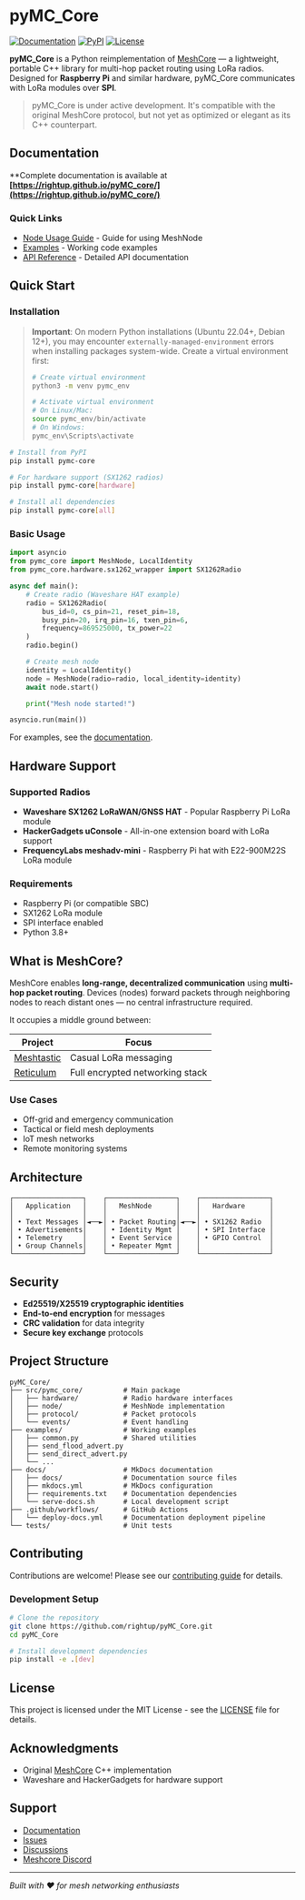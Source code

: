 # pyMC_Core

[![Documentation](https://img.shields.io/badge/docs-GitHub%20Pages-blue)](https://rightup.github.io/pyMC_core/)
[![PyPI](https://img.shields.io/pypi/v/pymc-core)](https://pypi.org/project/pymc-core/)
[![License](https://img.shields.io/badge/license-MIT-green)](LICENSE)

**pyMC_Core** is a Python reimplementation of [MeshCore](https://github.com/meshcore-dev/meshcore) — a lightweight, portable C++ library for multi-hop packet routing using LoRa radios. Designed for **Raspberry Pi** and similar hardware, pyMC_Core communicates with LoRa modules over **SPI**.

> pyMC_Core is under active development. It's compatible with the original MeshCore protocol, but not yet as optimized or elegant as its C++ counterpart.

## Documentation

**Complete documentation is available at **[https://rightup.github.io/pyMC_core/](https://rightup.github.io/pyMC_core/)**

### Quick Links
- [Node Usage Guide](https://rightup.github.io/pyMC_core/node/) - Guide for using MeshNode
- [Examples](https://rightup.github.io/pyMC_core/examples/) - Working code examples
- [API Reference](https://rightup.github.io/pyMC_core/api/) - Detailed API documentation

## Quick Start

### Installation

> **Important**: On modern Python installations (Ubuntu 22.04+, Debian 12+), you may encounter `externally-managed-environment` errors when installing packages system-wide. Create a virtual environment first:
>
> ```bash
> # Create virtual environment
> python3 -m venv pymc_env
>
> # Activate virtual environment
> # On Linux/Mac:
> source pymc_env/bin/activate
> # On Windows:
> pymc_env\Scripts\activate
> ```

```bash
# Install from PyPI
pip install pymc-core

# For hardware support (SX1262 radios)
pip install pymc-core[hardware]

# Install all dependencies
pip install pymc-core[all]
```

### Basic Usage

```python
import asyncio
from pymc_core import MeshNode, LocalIdentity
from pymc_core.hardware.sx1262_wrapper import SX1262Radio

async def main():
    # Create radio (Waveshare HAT example)
    radio = SX1262Radio(
        bus_id=0, cs_pin=21, reset_pin=18,
        busy_pin=20, irq_pin=16, txen_pin=6,
        frequency=869525000, tx_power=22
    )
    radio.begin()

    # Create mesh node
    identity = LocalIdentity()
    node = MeshNode(radio=radio, local_identity=identity)
    await node.start()

    print("Mesh node started!")

asyncio.run(main())
```

For examples, see the [documentation](https://rightup.github.io/pyMC_core/examples/).

## Hardware Support

### Supported Radios
- **Waveshare SX1262 LoRaWAN/GNSS HAT** - Popular Raspberry Pi LoRa module
- **HackerGadgets uConsole** - All-in-one extension board with LoRa support
- **FrequencyLabs meshadv-mini** - Raspberry Pi hat with E22-900M22S LoRa module

### Requirements
- Raspberry Pi (or compatible SBC)
- SX1262 LoRa module
- SPI interface enabled
- Python 3.8+

## What is MeshCore?

MeshCore enables **long-range, decentralized communication** using **multi-hop packet routing**. Devices (nodes) forward packets through neighboring nodes to reach distant ones — no central infrastructure required.

It occupies a middle ground between:

| Project | Focus |
|---------|-------|
| [Meshtastic](https://meshtastic.org/) | Casual LoRa messaging |
| [Reticulum](https://reticulum.network/) | Full encrypted networking stack |

### Use Cases
- Off-grid and emergency communication
- Tactical or field mesh deployments
- IoT mesh networks
- Remote monitoring systems

## Architecture

```
┌─────────────────┐    ┌─────────────────┐    ┌─────────────────┐
│   Application   │    │   MeshNode      │    │   Hardware      │
│                 │    │                 │    │                 │
│ • Text Messages │◄──►│ • Packet Routing│◄──►│ • SX1262 Radio  │
│ • Advertisements│    │ • Identity Mgmt │    │ • SPI Interface │
│ • Telemetry     │    │ • Event Service │    │ • GPIO Control  │
│ • Group Channels│    │ • Repeater Mgmt │    │                 │
└─────────────────┘    └─────────────────┘    └─────────────────┘
```

## Security

- **Ed25519/X25519 cryptographic identities**
- **End-to-end encryption** for messages
- **CRC validation** for data integrity
- **Secure key exchange** protocols

## Project Structure

```
pyMC_Core/
├── src/pymc_core/          # Main package
│   ├── hardware/           # Radio hardware interfaces
│   ├── node/               # MeshNode implementation
│   ├── protocol/           # Packet protocols
│   └── events/             # Event handling
├── examples/               # Working examples
│   ├── common.py           # Shared utilities
│   ├── send_flood_advert.py
│   ├── send_direct_advert.py
│   └── ...
├── docs/                   # MkDocs documentation
│   ├── docs/               # Documentation source files
│   ├── mkdocs.yml          # MkDocs configuration
│   ├── requirements.txt    # Documentation dependencies
│   └── serve-docs.sh       # Local development script
├── .github/workflows/      # GitHub Actions
│   └── deploy-docs.yml     # Documentation deployment pipeline
└── tests/                  # Unit tests
```

## Contributing

Contributions are welcome! Please see our [contributing guide](https://rightup.github.io/pyMC_core/contributing/) for details.

### Development Setup

```bash
# Clone the repository
git clone https://github.com/rightup/pyMC_Core.git
cd pyMC_Core

# Install development dependencies
pip install -e .[dev]


```



## License

This project is licensed under the MIT License - see the [LICENSE](LICENSE) file for details.

## Acknowledgments

- Original [MeshCore](https://github.com/meshcore-dev/meshcore) C++ implementation
- Waveshare and HackerGadgets for hardware support

## Support

- [Documentation](https://rightup.github.io/pyMC_core/)
- [Issues](https://github.com/rightup/pyMC_Core/issues)
- [Discussions](https://github.com/rightup/pyMC_Core/discussions)
- [Meshcore Discord](https://discord.com/channels/1343693475589263471/1343693475589263474)

---

*Built with ❤️ for mesh networking enthusiasts*</content>
